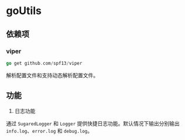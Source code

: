 # goUtils

## 依赖项

### viper
``` go
go get github.com/spf13/viper 
```

解析配置文件和支持动态解析配置文件。

## 功能

1. 日志功能

  通过 `SugaredLogger` 和 `Logger` 提供快捷日志功能。默认情况下输出分别输出 `info.log`、`error.log` 和 `debug.log`。
